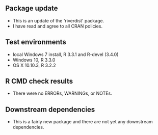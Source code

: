 ## Package update
* This is an update of the 'riverdist' package.
* I have read and agree to all CRAN policies.

## Test environments
* local Windows 7 install, R 3.3.1 and R-devel (3.4.0)
* Windows 10, R 3.3.0
* OS X 10.10.3, R 3.2.2

## R CMD check results
* There were no ERRORs, WARNINGs, or NOTEs. 

## Downstream dependencies
* This is a fairly new package and there are not yet any downstream dependencies.
